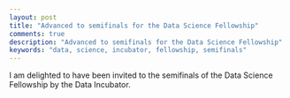 ```yaml
---
layout: post
title: "Advanced to semifinals for the Data Science Fellowship"
comments: true
description: "Advanced to semifinals for the Data Science Fellowship"
keywords: "data, science, incubator, fellowship, semifinals"
---
```


I am delighted to have been invited to the semifinals of the Data Science Fellowship by the Data Incubator.